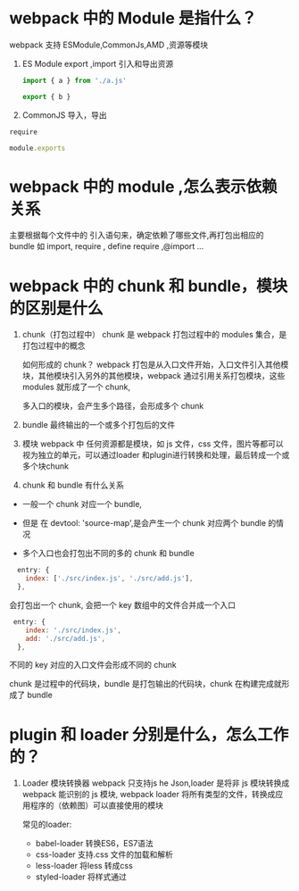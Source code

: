 # webpack 中的 Module 是指什么？

webpack 支持 ESModule,CommonJs,AMD ,资源等模块

1. ES Module
   export ,import 引入和导出资源

   ```js
   import { a } from './a.js'

   export { b }
   ```

2. CommonJS
   导入，导出

```js
require

module.exports
```


# webpack 中的 module ,怎么表示依赖关系

主要根据每个文件中的 引入语句来，确定依赖了哪些文件,再打包出相应的 bundle
如 import, require , define require ,@import ...

# webpack 中的 chunk 和 bundle，模块 的区别是什么

1. chunk（打包过程中）
   chunk 是 webpack 打包过程中的 modules 集合，是打包过程中的概念

   如何形成的 chunk？
   webpack 打包是从入口文件开始，入口文件引入其他模块，其他模块引入另外的其他模块，webpack 通过引用关系打包模块，这些 modules 就形成了一个 chunk,

   多入口的模块，会产生多个路径，会形成多个 chunk

2. bundle
   最终输出的一个或多个打包后的文件

3. 模块
webpack 中 任何资源都是模块，如 js 文件，css 文件，图片等都可以视为独立的单元，可以通过loader 和plugin进行转换和处理，最后转成一个或多个块chunk

4. chunk 和 bundle 有什么关系

- 一般一个 chunk 对应一个 bundle,
- 但是 在 devtool: 'source-map',是会产生一个 chunk 对应两个 bundle 的情况

- 多个入口也会打包出不同的多的 chunk 和 bundle

```js
  entry: {
    index: ['./src/index.js', './src/add.js'],
  },
```

会打包出一个 chunk, 会把一个 key 数组中的文件合并成一个入口

```js
 entry: {
    index: './src/index.js',
    add: './src/add.js',
  },
```

不同的 key 对应的入口文件会形成不同的 chunk

chunk 是过程中的代码块，bundle 是打包输出的代码块，chunk 在构建完成就形成了 bundle




# plugin 和 loader 分别是什么，怎么工作的？

1. Loader 模块转换器
   webpack 只支持js he Json,loader 是将非 js 模块转换成 webpack 能识别的 js 模块,
   webpack loader 将所有类型的文件，转换成应用程序的（依赖图）可以直接使用的模块

   常见的loader:
   - babel-loader 转换ES6，ES7语法
   - css-loader  支持.css 文件的加载和解析
   - less-loader 将less 转成css
   - styled-loader    将样式通过<style> 标签插入到 header 中
   - ts-loader 将ts 转成js
   - file-loader 将图片、字体打包
   - thread-loader 多进程打包js 和css

   ### webpack loader css 顺序
   less-loader 加载.less 文件
   css-loader 加载 .css 文件

   执行顺序是 less-loader ---> css-loader --->styled-loader
   webpack 加载是从右往左加载
   use: ['style-loader','css-loader','less-loader']

2. Plugin （扩展插件）增强 webpack的功能
   运行在 webpack 打包的各个阶段（整个构建过程），用于bundle的优化，资源管理等
  
   常见的 plugin
   - commonsChunkPlugin: 将相同模块提取成公共js
   - cleanWebpackPlugin：清理构建目录
   - ExtractTextWebpackPLugin： 将css 从bundle 文件中提取成独立的css 文件
   - CopyWebpackPlugin: 将文件拷贝到目录
   - HtmlWebpackPlugin: 创建 html 文件去承载输出的bundle
   - optimize-css-assets-webpack-plugin:css 去重
   -speed-measure-webpack-plugin：输出打包的耗时
   - webpack-bundle-analyzer：可视化输出打包文件的体积

   使用 plugins:[ new commonsChunkPlugin()]



3. Compiler（webpack 实例）
   包含了 webpack 环境的所有配置信息（options,loader,plugins），是在 webpack 启动时实例化的，可以理解为 webpack 的实例，是全局唯一的
4. Compliation
   包含了当前的模块资源，编译生成资源
   webpack 在开发模式下运行的时候，每当检测到一个文件发生变化，就会生成一个 Compliation

# 如何实现一个plugin 
插件类需要实现一个 apply 方法，并将其导出。apply 方法接受一个名为 compiler 的参数，该参数是 Webpack 的编译器实例。
在 apply 方法中，可以通过调用 compiler.hooks 对象上的方法来注册事件钩子处理函数。例如，以下是一个简单的 Plugin，可以在 Webpack 构建完成后输出一个提示信息：


# webpack 的打包过程
1. 初始化阶段
  a. 初始化参数:从配置文件中读取参数
  b. 创建编译器对象: 根据配置文件中的参数创建 Complier 对象
  c. 初始化编译环境:注入内置插件，加载配置插件等
  d. 开始编译: 执行 Complier 的run 方法
  e. 确定入口: 根据 entry 找出所有入口文件
2. 构建阶段
  a. 编译模块: 从entry 出发，根据 entry 对应的dependence 创建module 对象，调用loader 将其转换成js,再将其解析成AST对象，找出该模块依赖的模块，在递归本步骤
  b. 完成模块编译：递归编译后得到编译后的js 文件，及其依赖关系图

3. 生成阶段
  a. 输出资源: 根据依赖关系，组装成一个个包含多个 module 的，chunk,再把chunk 转换成一个单独的文件加入输出列表
  b. 写入文件: 根据输出的路径和文件名，输出到文件中


// 比较简单的说法
1. 初始化参数：初始化 webpack.config.js 中的参数
2. 开始编译： 初始化一个 Compiler 对象，加载所有配置，开始编译
3. 确定入口： 根据 entry 找出所有的入口文件
4. 编译模块： 从入口文件开始，调用 loader，递归寻找依赖
5. 完成编译：得到每个模块编译好的内容，以及各个模块之前的关系
6. 输出资源：根据依赖关系，组装成一个个包含多个 module 的 chunk
7. 输出完成： 确定输出的文件名




# webpack 热更新（HMR）实现原理
工作流程介绍：
1. 启动 webpack-dev-server, webpack 开始构建
2. 页面加载后，与服务端（WDS）建立 WebSocket 链接
3. 当文件发生改变时，服务端监听文件内容发生改变，webpack 开始重新编译,并通过 WebSocket 发送 hash 事件
4. 浏览器收到hash事件后，请求 manifest 资源文件，确认增量变更范围
5. 浏览器加载发生变更的增量模块
6. webpack 运行时触发module.hot.accept 回调，执行代码更新
7. done

webpack-dev-server 包含了3部分
1.webpack: 负责编译代码
2.webpack-dev-middleware： 负责构建文件系统，作为express 的中间件拦截请求，中文件系统中把结果拿出来
3. express: 负责搭建请求路由服务


# treeSharking原理
简介： 基于ESmodule,在运行过程中静态分析模块的导入导出，标记导出的模块哪些是未使用的，再将其删除，从而实现打包体积优化的目的。

FlagDependencyExportsPlugin 插件： 将export 模块语句都记录在依赖图体系内
FlagDependencyUsagePlugin 插件：标记导出的模块如何使用 ，把记录存储在exportInfo._usedInRuntime 中

启用treeSharking:
- 使用 ESM 规范(是在模块顶层进行导出导出的，这是treeSharking 做静态分析的必要条件)
- optimization.usedExports = true
- mode: "production"

一 、 收集模块导出

在编译阶段将所有ESModule 导出语句转换成 dependencies 数组：
具名导出的模块转化为 HarmonyExportSpecifierDependency
default 导出的模块转化为 HarmonyExportExpressionDependency
所有模块编译完成后 ，触发 compilation.hooks.finishModules 方法，执行FlagDependencyExportsPlugin 插件
FlagDependencyExportsPlugin 插件 处理是从遍历module 对象的dependencies数组，找出每一项依赖的对象，转化成 ExportInfo 并记录到依赖关系图中
二、 标记模块的导出

FlagDependencyUsagePlugin 插件中，从entry 遍历依赖关系图中的所有module 对象
再遍历module 对象对应的 exportsInfo 数组
确定对应的依赖是否使用，如果使用则调用方法标记为已使用
内部修改 exportInfo._usedInRuntime  属性，记录该导出被如何使用
三、 生成代码

根据依赖关系图，和标记的exportsInfo 属性，判断哪些是使用哪些是未使用过的
对于使用过的保存到 initFragments 数组
生成导出的语句 js 文件
四、删除无用的代码

使用 Terser,ungligyJS 等工具 删除无用的代码

### webpack5 treeSharking 和 webpack4 TreeShaking 有什么区别？
1. 支持对动态导入的模块 进行treeShaking
2. 自动移除副作用代码： sideEffects，指定副作用，webpack5 会移除没有用的副作用模块代码，减小构建包的大小
3. 优化了模块解析算法，更快的识别模块依赖 ,webpack 4 没有分析模块导出和引用之前的依赖关系， webpack5在生产模式下默认开启optimization.innerGraph 

# webpack splitChunk
代码分割，将代码分成chunks,当代码运行到它们的时候再加载
策略判断：大小判断、共用次数、动态引入的模块、缓存、依赖关系
1. 将变动的与不易变动的资源进行分离 ---> 有效利用缓存；
将 node_modules 中的资源拆分出来，如果 node_modules 中的资源不变，就可以有效利用缓存，避免受到业务代码频繁改动的影响；
2. 将大的拆分成若干个小的 chunk ---> 缩短单个资源下载时间；
将公共模块抽离出来 ---> 避免资源被重复打包，这样也可以在一定程度上减小打包产物总体积；
eg 
   - 先大体积包 echarts 拆分出来；
   - 再把 node_modules 中体积大于 160000B 的依赖包拆出来（这里参考 next.js，将阈值设置为 160000B）；
   - 再考虑将 node_modules 中的剩余项打成一个 chunk；
3. 将被多个 chunk 引用的包拆分成单独的模块；
 将被引用次数大于等于 3 次的公共模块拆分出来；

适用场景
1. 抽离相同的代码到共享块
项目中的第三方依赖库（如 React、Vue ，node_modules 文件夹下的等）和公共代码（如项目中的工具函数、样式文件等）。
这些代码在多个页面或组件中都被使用到，因此将它们拆分到一个单独的 chunk 中可以减少页面加载时间和代码冗余，提高应用的性能,还可以利用浏览器的缓存机制，避免重复下载。
2. 脚本懒加载，(用到的话才加载)让初始加载的代码更小

默认的策略
新的 chunk 是否被共享或者是来自 node_modules 的模块
新的 chunk 体积在压缩之前是否大于 30kb
按需加载 chunk 的并发请求数量小于等于 5 个
页面初始加载时的并发请求数量小于等于 3 个

eg: 打包后的文件太大 主要是xlsx，echart
xlsx.js 这样的插件没必要使用，导出 excel 更好的方法应该是后端返回文件流格式给前端处理
echart 文件太大，应该使用 cdn 引入的方法
```js
chainWebpack: config => {
    config.optimization.splitChunks({
      chunks: 'all',
      // async 动态引入的包会被拆分到不同的 chunk 中   initial 共同引用的代码多次（minChunks）会被拆分成一个单独的包
      // all 是动态引入和动态引入都会被拆分成一个单独的包，能够最大程度的生成复用代码
      cacheGroups: {
        vendors: {
          name: 'chunk-vendors',
          test: /[\\/]node_modules[\\/]/,
          priority: 10,
          chunks: 'initial'
        },
        echarts: {
          name: 'chunk-echarts',
          priority: 20,
          test: /[\\/]node_modules[\\/]_?echarts(.*)/
        },
        commons: {
          name: 'chunk-commons',
          minChunks: 2, // 多少个代码共享时才拆分
          minSize:33000,
          priority: 5,
          chunks: 'initial',
          reuseExistingChunk: true,
          maxAsyncRequests:2// 指定按需加载的代码块的最大并行请求数量
        }
      }
    })
  },
```



懒加载js的方式
CommonJS: require.ensure
ES6: 动态 import( 需要babel 转换) @babel/plugin-syntax-dynamic-import 
会再分割成一个js 文件

添加到.babelrc 文件中
plugins:[@babel/plugin-syntax-dynamic-import ]



# script async 下载完文件会立即执行，当改文件中有其他依赖未下载完执行时报错，webpack 如何解决？
provide-plugin 可以在全局使用第三方库

new webpack.ProvidePlugin({
	_ : ['loadsh']
})

# webpack 5 是如何做缓存的
缓存主要产生在两个阶段，一个是模块解析阶段，一个是模块编译阶段。先写入到内存中的缓存队列中，等编译完成之后再内存的缓存队列写入到硬盘中。复用已经编译的模块，省去重新编译和执行的时间。

写入的缓存是什么？
是一个map类型，key：是缓存资源的唯一标识 value:是模块或文件的解析树据+快照。
解析数据：是对当前文件编译解析后的js 文件。
快照：是依据resolveTime, fileDependencies、contextDependencies、missingDependencies 以及在 webpack.config 的 snapshotOptions配置来生成快照的内容

何时读缓存？
项目在二次解析或编译模块时会读缓存。从硬盘读取到内存中加以利用。

webpack5 与 webpack4 相比的区别：
1. webpack5 不仅在模块的编译和解析阶段，也在代码生成，souceMap 阶段等都使用到了持久化缓存。
2. 内置了更加安全的缓存对比策略。
3. 编译流程和持久化缓存解耦，编译阶段的持久化数据不会阻碍整个流程，是先放入一个队列中，构建完成之后 再写入到硬盘中。
 cache 的配置：
 ```js
 module.exports = {
    cache: {
        type: 'filesystem', // 可选值 memory | filesystem
        cacheDirectory: './.cache/webpack', // 缓存文件生成的地址
        buildDependencies: { // 那些文件发现改变就让缓存失效，一般为 webpack 的配置文件
            config: [
                './webpack.config.js'
            ]
        },
        managedPaths: ['./node_modules', './libs'], // 受控目录，指的就是那些目录文件会生成缓存
        profile: true, // 是否输出缓存处理过程的详细日志，默认为 false
        maxAge: 1000 * 60 * 60 * 24, // 缓存失效时间，默认值为 5184000000
    }
}
 ```

# webpack5 新特性（构建速度更快，体积更小）
一、 功能移除
node >=10.13
1. 所有在 webpack4 中废弃的一些功能都被清除，因此要确保webpack4 没有打印警告
2. require.includes 语法废弃掉，（require.includes：）加载一个模块，并不马上执行
3. 不再为node.js 模块引入polyfill，减少了bundle 大小
webpack4 之前会把用到的node模块的polyfill 打包进来，因为webpack 打包后的文件要在浏览器中执行，浏览器识别不了node的模块，所以就会把这些用到的node polyfill 打包进来

webpack4---》webpack ----》lib ---> nodeSourcePlugin包中 ----> nodeLibsBrowser 中引入了,会把这些polyfill 打包进来
nodeLibsBrowser 是node 中核心的一些依赖模块

Webpack 5 推荐使用 fallback 配置项来引入必要的 polyfill,eg：
```js
   const BrowserFS = require('browserfs');
   const fs = BrowserFS.BFSRequire('fs');
   const path = BrowserFS.BFSRequire('path');

   module.exports = {
     // ...
     resolve: {
       fallback: {
         fs: false, // 不使用内置的 fs 模块
         path: require.resolve('path-browserify') // 使用 path-browserify 作为备选方案
       }
     },
     // ...
   };

```

二、 缓存
1. 长期缓存
生产模式下，默认使用chunkIds:"deterministic" 和 moduleIds:"deterministic"
deterministic：不同编译中不变的短数字id，应用缓存

之前使用的 chunkIds 和moduleIds 为顺序的数字，文件一更改，文件名也会更改，缓存会失效。

当使用 [contenthash] 时，webpack5 使用文件真正的哈希值，之前模块中内容注释修改或者文件名修改，也会重新编译。
 hmr 中 webpack4 热更新文件以模块为单位，webpack5 热更新文件以chunk 为单位

2. 持久化缓存
webpack4 可以使用cache-loader ,babel-loader 将编译的结果写入硬盘中
webpack5 缓存
- 默认开启，缓存默认是放在内存中，可以修改cache 进行设置
```js
cache:{
   type:"memory"
}
// 修改缓存存储到磁盘中
cache:{
   type:"filesystem"
}
```
- 最大500MB，缓存两个星期，旧的缓存先淘汰


三、 构建优化
TreeSharking ,可以分析模块依赖关系，移除更多无用的代码，打包的体积更小。
支持嵌套的treeSharking A 模块引入B模块，B模块引入A模块，对这类嵌套的代码也做了treeSharking操作

四、 代码生成
既可以生成Es5的代码也可以生成es6的代码  ，在webpack4 中只能生成es5 的代码
```
output:{
   ecmaVersion:6 || 或者是年份
}
```
五、模块联邦
模块联邦 使一个javaScript 应用在运行的过程中可以加载另一个应用的代码，即采用CDN的方式动态引入。可以实现更为灵活和精细的代码分割。能够共享模块，减少重复代码。
之前如果A，B两个应用要共享一块代码，就需要把这块代码打包成npm 包，再两个应用中分别引入。

ModuleFederationPlugin,插件将多个应用结合起来

### webpack 如何动态加载的

### webpack 原型

  commJS 
  语法 require  export default

  1. 收集依赖 从index,js 查找会依赖其他，生成一个关系依赖图
  2. es6-->es5   封装 require, 和export 方法

```js
var exports = {};
// 自执行函数 ，执行 export default ,不影响全局
(function (exports,code){
   eval(code); // 运行代码
})(exports,"export.default = function(a,b){return a + b}")



(function(list){
   //require 方法 根据文件名导出结果
   function require(file){
      var exports = {};
      (function (exports,code){
      eval(code)
      })(exports,list[file])
    return exports
   }

   require("index.js");
}({  "index.js":`var add = require("add.js").default;
                console.log(add(2+4));`,
     "add.js": `export.default= function(a,b){return a + b}`}))
  ```



# CommonJS 和 ESModule 的区别
（语法，浏览器支持度，加载方式，导出不同）

CommonJS
1. 模块加载器是有Node.js 提供，也依赖了node.js 本身的功能，如 文件系统等，是不能直接在浏览器端运行的，业界也提供了 browserify 这样的打包工具来支持第三方来打包CommonJS
2. CommonJS  是约定的以同步的方式来加载模块，这种方式放在服务端是没问题的，但是放在浏览器端会带来明显的性能问题，会同步的加载模块，浏览器需要等到同步加载的模块响应返回后才能解析模块，”模块请求会阻塞js 的解析“，导致页面加载速度慢
3. CommonJS模块是动态运行的，模块导出值可以随时更改；导出的是值的拷贝。 拷贝：C（改了不影响）
module.exports 导出的是真正的对象
exports 只是它的一个引用，用来向module.exports中添加属性和方法
4. CommonJS 中，模块是同步加载的，因此如果 A 模块引入 B 模块，B 模块又引入 A 模块，就会造成循环依赖的问题，



ESModule
1. 在浏览器和node 环境下都可以运行
2. ESModule 异步加载模块，即在解析阶段就会进行模块加载，不会阻塞线程
3. ESModule 模块是静态解析的，模块导出值是只读的，不可更改。导出的是值的引用。（改了都改）
4. ES Module 中，模块是异步加载的，因此如果 A 模块引入 B 模块，B 模块又引入 A 模块，不会出现循环依赖的问题，循环依赖的情况下，其中一个模块会先被加载，并且会创建一个空对象作为其导出对象，然后另一个模块会被加载并执行，此时它可以访问第一个模块的导出对象


# vite构建服务

  创建 KOA server
       |
       |
 使用 chokidar 监听文件的变化
       |
       |
    模块解析
       |
       |
   各种中间件
       |
       |
    启动服务



 vite  会利用serverStaticPlugin 来将整个项目的的跟目录、public 目录设为静态目录，serverStaticPlugin  利用 koa Etag 来监听文件的变化  


# webpack 和vite 打包出的文件有何区别
webpack 打包出是一个或多个bundle 文件，需要 script  标签去加载这些文件，webpack 则会将所有的文件打包成一个或多个 JavaScript 文件，并且会对每个文件生成一个对应的哈希值，以实现浏览器缓存。
vite  打包出来是ESM 代码，可以直接在浏览器中运行，可以更快的执行，如 JS 文件会输出为原生的 ES Modules，CSS 文件会输出为原生的 CSS 文件。
# rollup
Rollup 的特点是针对库和组件的打包优化更为适用，因为库和组件往往比应用程序更为简单，而且对于库和组件而言，代码体积更为重要，因此 Rollup 专注于打包体积更小、性能更好的代码。

Rollup 的使用方式与其他打包工具类似，可以通过配置文件来指定入口文件、输出文件、插件等参数，也可以通过命令行参数来进行配置。Rollup 支持多种模块格式的输入和输出，包括 CommonJS、AMD、ES6、UMD 等。

Rollup 的核心是利用 ES6 模块化的特性，将代码分析成模块，并通过 Tree-Shaking 的方式去除未使用的模块和代码，从而减小打包后的代码体积。同时，Rollup 还提供了多种插件，例如代码压缩、处理 CSS、图片等，以满足不同的需求。

# webpack 是如何确定模块依赖关系的
1. 识别入口文件：Webpack通过配置文件中的entry选项指定入口文件

2. 解析模块依赖：Webpack根据入口文件中的依赖关系，递归解析所有依赖模块的依赖关系。包括CommonJS、ES6模块化、AMD等,Webpack 会根据不同的模块化规范来解析模块依赖。

3. 加载模块
Webpack 会根据模块的依赖关系去加载模块，Webpack 支持多种加载器（Loader），通过加载器可以将模块转换为 Webpack 可以识别的格式，比如将 ES6 模块转换为 CommonJS 模块。

4. 生成依赖图谱
Webpack 会将所有模块的依赖关系生成一个依赖图谱，图谱中记录了模块之间的依赖关系，包括依赖模块的路径、模块 ID 等信息。

5. 打包模块
Webpack 根据依赖图谱将所有模块打包成一个或多个 Chunk（代码块）,每个 Chunk 包含了一组相互依赖的模块，每个 Chunk 都有一个唯一的 ID，可以在代码中按需加载。